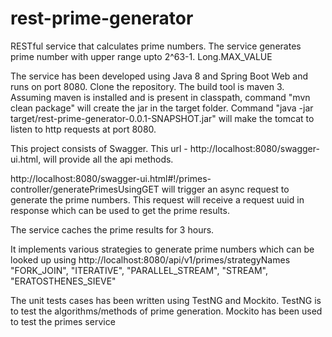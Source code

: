 # rest-prime-generator
RESTful service that calculates prime numbers. The service generates prime number with upper range upto 2^63-1. Long.MAX_VALUE

The service has been developed using Java 8 and Spring Boot Web and runs on port 8080. 
Clone the repository. 
The build tool is maven 3. Assuming maven is installed and is present in classpath, command "mvn clean package" will create the jar in the target folder. 
Command "java -jar target/rest-prime-generator-0.0.1-SNAPSHOT.jar" will make the tomcat to listen to http requests at port 8080.

This project consists of Swagger. This url - http://localhost:8080/swagger-ui.html, will provide all the api methods. 

http://localhost:8080/swagger-ui.html#!/primes-controller/generatePrimesUsingGET will trigger an async request to generate the prime numbers. This request will receive a request uuid in response which can be used to get the prime results.

The service caches the prime results for 3 hours.

It implements various strategies to generate prime numbers which can be looked up using http://localhost:8080/api/v1/primes/strategyNames
  "FORK_JOIN",
  "ITERATIVE",
  "PARALLEL_STREAM",
  "STREAM",
  "ERATOSTHENES_SIEVE"
  

The unit tests cases has been written using TestNG and Mockito. TestNG is to test the algorithms/methods of prime generation. Mockito has been used to test the primes service
